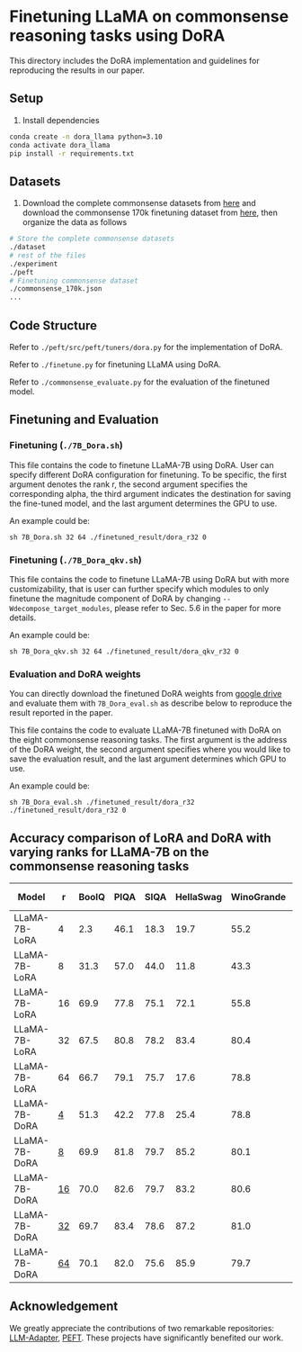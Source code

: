 <!---
Copyright 2023 The HuggingFace Team. All rights reserved.

Licensed under the Apache License, Version 2.0 (the "License");
you may not use this file except in compliance with the License.
You may obtain a copy of the License at

    http://www.apache.org/licenses/LICENSE-2.0

Unless required by applicable law or agreed to in writing, software
distributed under the License is distributed on an "AS IS" BASIS,
WITHOUT WARRANTIES OR CONDITIONS OF ANY KIND, either express or implied.
See the License for the specific language governing permissions and
limitations under the License.
-->

# Finetuning LLaMA on commonsense reasoning tasks using DoRA

This directory includes the DoRA implementation and guidelines for reproducing the results in our paper.

## Setup
1. Install dependencies
```bash
conda create -n dora_llama python=3.10
conda activate dora_llama
pip install -r requirements.txt
```

## Datasets
1. Download the complete commonsense datasets from [here](https://github.com/AGI-Edgerunners/LLM-Adapters/tree/main/dataset) and download the commonsense 170k finetuning dataset from [here](https://github.com/AGI-Edgerunners/LLM-Adapters/blob/main/ft-training_set/commonsense_170k.json), then organize the data as follows
```bash
# Store the complete commonsense datasets
./dataset
# rest of the files
./experiment
./peft
# Finetuning commonsense dataset
./commonsense_170k.json
...
```

## Code Structure

Refer to `./peft/src/peft/tuners/dora.py` for the implementation of DoRA.

Refer to `./finetune.py` for finetuning LLaMA using DoRA.

Refer to `./commonsense_evaluate.py` for the evaluation of the finetuned model.

## Finetuning and Evaluation

### Finetuning (`./7B_Dora.sh`)
This file contains the code to finetune LLaMA-7B using DoRA. User can specify different DoRA configuration for finetuning. To be specific, the first argument denotes the rank r, the second argument specifies the corresponding alpha, the third argument indicates the destination for saving the fine-tuned model, and the last argument determines the GPU to use.
 
An example could be:
```
sh 7B_Dora.sh 32 64 ./finetuned_result/dora_r32 0
```

### Finetuning (`./7B_Dora_qkv.sh`)
This file contains the code to finetune LLaMA-7B using DoRA but with more customizability, that is user can further specify which modules to only finetune the magnitude component of DoRA by changing `--Wdecompose_target_modules`, please refer to Sec. 5.6 in the paper for more details.

An example could be:
```
sh 7B_Dora_qkv.sh 32 64 ./finetuned_result/dora_qkv_r32 0
```

### Evaluation and DoRA weights

You can directly download the finetuned DoRA weights from [google drive](https://drive.google.com/drive/folders/1tFVtNcpfwdCLQTrHpP-1LJiq5jH3reUc?usp=sharing) and evaluate them with `7B_Dora_eval.sh` as describe below to reproduce the result reported in the paper.

This file contains the code to evaluate LLaMA-7B finetuned with DoRA on the eight commonsense reasoning tasks. The first argument is the address of the DoRA weight, the second argument specifies where you would like to save the evaluation result, and the last argument determines which GPU to use.

An example could be:
```
sh 7B_Dora_eval.sh ./finetuned_result/dora_r32 ./finetuned_result/dora_r32 0
```

## Accuracy comparison of LoRA and DoRA with varying ranks for LLaMA-7B on the commonsense reasoning tasks
| Model                 | r |  BoolQ  |  PIQA  |  SIQA  |  HellaSwag  |  WinoGrande  |  ARC-e  |  ARC-c  |  OBQA  |  Average  |
|-----------------------|---------|---------|--------|--------|-------------|--------------|---------|---------|--------|-----------|
| LLaMA-7B-LoRA		  |   4   |    2.3 | 46.1 |18.3 |19.7| 55.2| 65.4| 51.9 | 57 | 39.5    |
| LLaMA-7B-LoRA		  |   8   |   31.3 | 57.0  |  44.0 | 11.8 | 43.3 | 45.7 | 39.2 | 53.8 | 40.7     |
| LLaMA-7B-LoRA		  |   16  |   69.9 | 77.8 | 75.1 | 72.1 | 55.8 | 77.1 | 62.2 | 78.0 | 70.9    |
| LLaMA-7B-LoRA		  |   32  |   67.5  |  80.8  |  78.2  |  83.4  |  80.4   |  78.0   |  62.6   |  79.1  |  76.3     |
| LLaMA-7B-LoRA		  |   64  |   66.7 | 79.1 | 75.7 | 17.6 | 78.8 | 73.3 | 59.6 | 75.2 | 65.8    |
| LLaMA-7B-DoRA 	  |  [4](https://drive.google.com/drive/folders/1JjFg66znyMEJqfcDuDC9joIOJu2biH61?usp=drive_link)    |   51.3 | 42.2 | 77.8 | 25.4 | 78.8 | 78.7 | 62.5 | 78.6 | **61.9**   |
| LLaMA-7B-DoRA 	  |   [8](https://drive.google.com/drive/folders/1nf4JDSC9KhHUvxEeBfZjb6skZ5kubAIf?usp=drive_link)   |    69.9 | 81.8 | 79.7 | 85.2 | 80.1 | 81.5 | 65.7 | 79.8 | **77.9**   |
| LLaMA-7B-DoRA		  |  [16](https://drive.google.com/drive/folders/1cKCXN168uv1bWkI00d20FvyVeZTMU8Ky?usp=drive_link)   |   70.0 | 82.6 | 79.7 | 83.2 | 80.6 | 80.6 | 65.4 | 77.6 | **77.5**   |
| LLaMA-7B-DoRA 	  |  [32](https://drive.google.com/drive/folders/1Kz27h5BqNv3NOLdH2UhDf12C2JtwJe0Q?usp=drive_link)   |   69.7 | 83.4 | 78.6 | 87.2 | 81.0 | 81.9 | 66.2 | 79.2 | **78.3**   |
| LLaMA-7B-DoRA		  |  [64](https://drive.google.com/drive/folders/1ts7TAUYlfHKHngUH4XTQiEFIIuxBJhrD?usp=drive_link)    |   70.1 | 82.0 | 75.6 | 85.9 | 79.7 | 79.1 | 63.7 | 78.4 | **76.8**  |


## Acknowledgement
We greatly appreciate the contributions of two remarkable repositories: [LLM-Adapter](https://github.com/AGI-Edgerunners/LLM-Adapters), [PEFT](https://github.com/huggingface/peft). These projects have significantly benefited our work.


